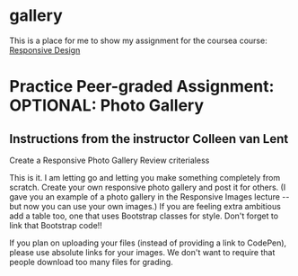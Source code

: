 # gallery

This is a place for me to show my assignment for the coursea course:
[Responsive Design](https://www.coursera.org/learn/responsivedesign)


# Practice Peer-graded Assignment: OPTIONAL: Photo Gallery
## Instructions from the instructor Colleen van Lent

Create a Responsive Photo Gallery
Review criterialess 

This is it. I am letting go and letting you make something completely from scratch. Create your own responsive photo gallery and post it for others. (I gave you an example of a photo gallery in the Responsive Images lecture -- but now you can use your own images.) If you are feeling extra ambitious add a table too, one that uses Bootstrap classes for style. Don't forget to link that Bootstrap code!!

If you plan on uploading your files (instead of providing a link to CodePen), please use absolute links for your images. We don't want to require that people download too many files for grading.
